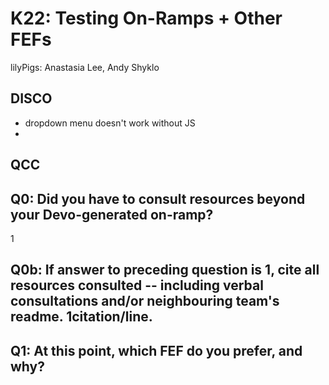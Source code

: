 # K22: Testing On-Ramps + Other FEFs
lilyPigs: Anastasia Lee, Andy Shyklo
## DISCO
- dropdown menu doesn't work without JS
- 
## QCC
## Q0: Did you have to consult resources beyond your Devo-generated on-ramp?
1
## Q0b: If answer to preceding question is 1, cite all resources consulted -- including verbal consultations and/or neighbouring team's readme. 1citation/line.

## Q1: At this point, which FEF do you prefer, and why?
